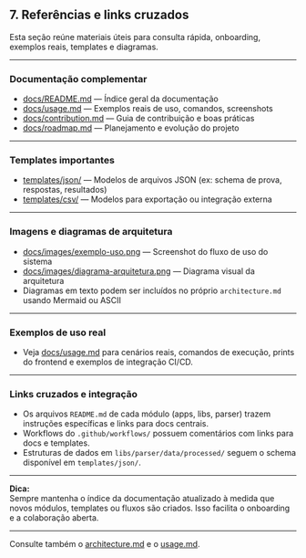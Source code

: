 ## 7. Referências e links cruzados

Esta seção reúne materiais úteis para consulta rápida, onboarding, exemplos reais, templates e diagramas.

---

### Documentação complementar

- [docs/README.md](./README.md) — Índice geral da documentação
- [docs/usage.md](./usage.md) — Exemplos reais de uso, comandos, screenshots
- [docs/contribution.md](./contribution.md) — Guia de contribuição e boas práticas
- [docs/roadmap.md](./roadmap.md) — Planejamento e evolução do projeto

---

### Templates importantes

- [templates/json/](../templates/json/) — Modelos de arquivos JSON (ex: schema de prova, respostas, resultados)
- [templates/csv/](../templates/csv/) — Modelos para exportação ou integração externa

---

### Imagens e diagramas de arquitetura

- [docs/images/exemplo-uso.png](./images/exemplo-uso.png) — Screenshot do fluxo de uso do sistema
- [docs/images/diagrama-arquitetura.png](./images/diagrama-arquitetura.png) — Diagrama visual da arquitetura
- Diagramas em texto podem ser incluídos no próprio `architecture.md` usando Mermaid ou ASCII

---

### Exemplos de uso real

- Veja [docs/usage.md](./usage.md) para cenários reais, comandos de execução, prints do frontend e exemplos de integração CI/CD.

---

### Links cruzados e integração

- Os arquivos `README.md` de cada módulo (apps, libs, parser) trazem instruções específicas e links para docs centrais.
- Workflows do `.github/workflows/` possuem comentários com links para docs e templates.
- Estruturas de dados em `libs/parser/data/processed/` seguem o schema disponível em `templates/json/`.

---

**Dica:**  
Sempre mantenha o índice da documentação atualizado à medida que novos módulos, templates ou fluxos são criados. Isso facilita o onboarding e a colaboração aberta.

---

Consulte também o [architecture.md](./architecture.md) e o [usage.md](./usage.md).